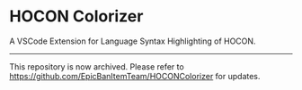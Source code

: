 # HOCON Colorizer

A VSCode Extension for Language Syntax Highlighting of HOCON.

---

This repository is now archived. Please refer to <https://github.com/EpicBanItemTeam/HOCONColorizer> for updates.
